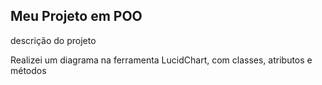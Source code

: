## Meu Projeto em POO

descrição do projeto

Realizei um diagrama na ferramenta LucidChart, com classes, atributos e métodos
